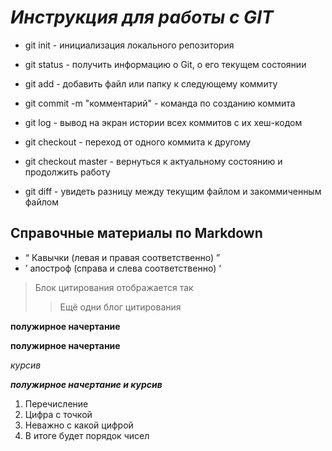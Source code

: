 # *Инструкция для работы с GIT*

* git init - инициализация локального репозитория
* git status - получить информацию о Git, о его текущем состоянии
* git add - добавить файл или папку к следующему коммиту
* git commit -m "комментарий" - команда по созданию коммита
* git log - вывод на экран истории всех коммитов с их хеш-кодом
* git checkout - переход от одного коммита к другому
* git checkout master - вернуться к актуальному состоянию и продолжить работу

* git diff - увидеть разницу между текущим файлом и закоммиченным файлом

## Справочные материалы по Markdown

* &#8220; Кавычки (левая и правая соответственно) &#8221;
* &#8217; апостроф (справа и слева соответственно) &#8216;
> Блок цитирования отображается так
>> Ещё одни блог цитирования

**полужирное начертание**

__полужирное начертание__

*курсив*

***полужирное начертание и курсив***

1. Перечисление
1. Цифра с точкой
1. Неважно с какой цифрой
1. В итоге будет порядок чисел

